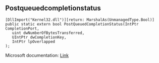 ## Postqueuedcompletionstatus

```
[DllImport("Kernel32.dll")][return: MarshalAs(UnmanagedType.Bool)]
public static extern bool PostQueuedCompletionStatus(IntPtr CompletionPort,
   uint dwNumberOfBytesTransferred,
   UIntPtr dwCompletionKey,
   IntPtr lpOverlapped
);
```

Microsoft documentation: [Link](https://docs.microsoft.com/en-us/windows/win32/api/ioapiset/nf-ioapiset-postqueuedcompletionstatus)
